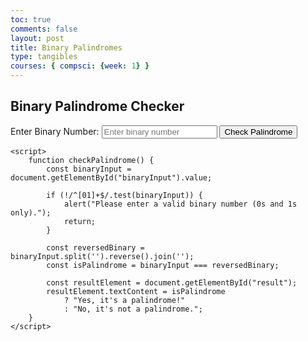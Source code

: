 ```yaml
---
toc: true
comments: false
layout: post
title: Binary Palindromes
type: tangibles
courses: { compsci: {week: 1} }
---
```


<html lang="en">
<head>
    <meta charset="UTF-8">
    <meta name="viewport" content="width=device-width, initial-scale=1.0">
    <title>Binary Palindrome Checker</title>
</head>
<body>
    <h2>Binary Palindrome Checker</h2>
    <label for="binaryInput">Enter Binary Number:</label>
    <input type="text" id="binaryInput" placeholder="Enter binary number">
    <button onclick="checkPalindrome()">Check Palindrome</button>
    <p id="result"></p>

    <script>
        function checkPalindrome() {
            const binaryInput = document.getElementById("binaryInput").value;

            if (!/^[01]+$/.test(binaryInput)) {
                alert("Please enter a valid binary number (0s and 1s only).");
                return;
            }

            const reversedBinary = binaryInput.split('').reverse().join('');
            const isPalindrome = binaryInput === reversedBinary;

            const resultElement = document.getElementById("result");
            resultElement.textContent = isPalindrome
                ? "Yes, it's a palindrome!"
                : "No, it's not a palindrome.";
        }
    </script>
</body>
</html>
